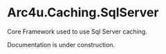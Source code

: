 # Arc4u.Caching.SqlServer

Core Framework used to use Sql Server caching.

Documentation is under construction.
